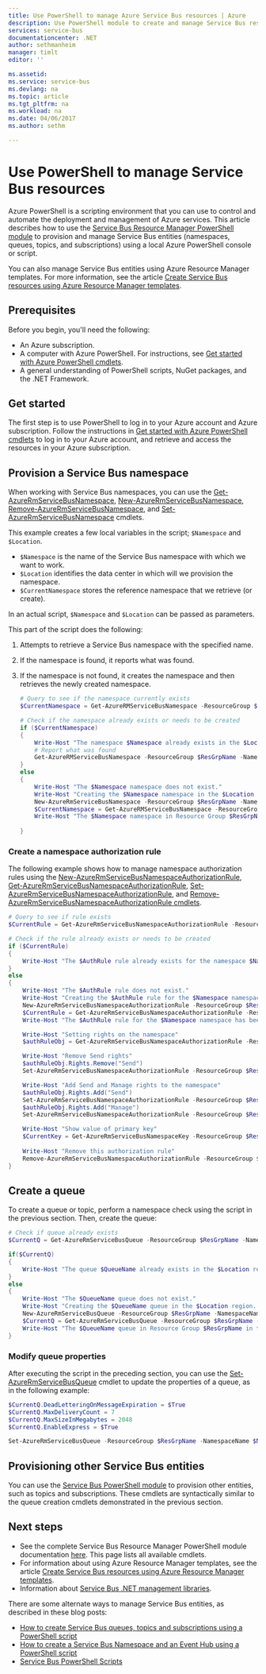 ```yaml
---
title: Use PowerShell to manage Azure Service Bus resources | Azure
description: Use PowerShell module to create and manage Service Bus resources
services: service-bus
documentationcenter: .NET
author: sethmanheim
manager: timlt
editor: ''

ms.assetid: 
ms.service: service-bus
ms.devlang: na
ms.topic: article
ms.tgt_pltfrm: na
ms.workload: na
ms.date: 04/06/2017
ms.author: sethm

---
```

# Use PowerShell to manage Service Bus resources

Azure PowerShell is a scripting environment that you can use to control and automate the deployment and management of Azure services. This article describes how to use the [Service Bus Resource Manager PowerShell module](https://doc.microsoft.com/powershell/module/azurerm.servicebus) to provision and manage Service Bus entities (namespaces, queues, topics, and subscriptions) using a local Azure PowerShell console or script.

You can also manage Service Bus entities using Azure Resource Manager templates. For more information, see the article [Create Service Bus resources using Azure Resource Manager templates](./service-bus-resource-manager-overview.md).

## Prerequisites

Before you begin, you'll need the following:

* An Azure subscription. 
* A computer with Azure PowerShell. For instructions, see [Get started with Azure PowerShell cmdlets](https://doc.microsoft.com/powershell/azure/get-started-azureps).
* A general understanding of PowerShell scripts, NuGet packages, and the .NET Framework.

## Get started

The first step is to use PowerShell to log in to your Azure account and Azure subscription. Follow the instructions in [Get started with Azure PowerShell cmdlets](https://doc.microsoft.com/powershell/azure/get-started-azureps) to log in to your Azure account, and retrieve and access the resources in your Azure subscription.

## Provision a Service Bus namespace

When working with Service Bus namespaces, you can use the [Get-AzureRmServiceBusNamespace](https://doc.microsoft.com/powershell/module/azurerm.servicebus/get-azurermservicebusnamespace), [New-AzureRmServiceBusNamespace](https://doc.microsoft.com/powershell/module/azurerm.servicebus/new-azurermservicebusnamespace), [Remove-AzureRmServiceBusNamespace](https://doc.microsoft.com/powershell/module/azurerm.servicebus/remove-azurermservicebusnamespace), and [Set-AzureRmServiceBusNamespace](https://doc.microsoft.com/powershell/module/azurerm.servicebus/set-azurermservicebusnamespace) cmdlets.

This example creates a few local variables in the script; `$Namespace` and `$Location`.

* `$Namespace` is the name of the Service Bus namespace with which we want to work.
* `$Location` identifies the data center in which will we provision the namespace.
* `$CurrentNamespace` stores the reference namespace that we retrieve (or create).

In an actual script, `$Namespace` and `$Location` can be passed as parameters.

This part of the script does the following:

1. Attempts to retrieve a Service Bus namespace with the specified name.
2. If the namespace is found, it reports what was found.
3. If the namespace is not found, it creates the namespace and then retrieves the newly created namespace.
   
    ``` powershell
    # Query to see if the namespace currently exists
    $CurrentNamespace = Get-AzureRMServiceBusNamespace -ResourceGroup $ResGrpName -NamespaceName $Namespace
   
    # Check if the namespace already exists or needs to be created
    if ($CurrentNamespace)
    {
        Write-Host "The namespace $Namespace already exists in the $Location region:"
		# Report what was found
		Get-AzureRMServiceBusNamespace -ResourceGroup $ResGrpName -NamespaceName $Namespace
    }
    else
    {
        Write-Host "The $Namespace namespace does not exist."
        Write-Host "Creating the $Namespace namespace in the $Location region..."
        New-AzureRmServiceBusNamespace -ResourceGroup $ResGrpName -NamespaceName $Namespace -Location $Location
        $CurrentNamespace = Get-AzureRMServiceBusNamespace -ResourceGroup $ResGrpName -NamespaceName $Namespace
        Write-Host "The $Namespace namespace in Resource Group $ResGrpName in the $Location region has been successfully created."
                
    }
    ```

### Create a namespace authorization rule

The following example shows how to manage namespace authorization rules using the [New-AzureRmServiceBusNamespaceAuthorizationRule](https://doc.microsoft.com/powershell/module/azurerm.servicebus/new-azurermservicebusnamespaceauthorizationrule), [Get-AzureRmServiceBusNamespaceAuthorizationRule](https://doc.microsoft.com/powershell/module/azurerm.servicebus/get-azurermservicebusnamespaceauthorizationrule), [Set-AzureRmServiceBusNamespaceAuthorizationRule](https://doc.microsoft.com/powershell/module/azurerm.servicebus/set-azurermservicebusnamespaceauthorizationrule), and [Remove-AzureRmServiceBusNamespaceAuthorizationRule cmdlets](https://doc.microsoft.com/powershell/module/azurerm.servicebus/remove-azurermservicebusnamespaceauthorizationrule).

```powershell
# Query to see if rule exists
$CurrentRule = Get-AzureRmServiceBusNamespaceAuthorizationRule -ResourceGroup $ResGrpName -NamespaceName $Namespace -AuthorizationRuleName $AuthRule

# Check if the rule already exists or needs to be created
if ($CurrentRule)
{
    Write-Host "The $AuthRule rule already exists for the namespace $Namespace."
}
else
{
    Write-Host "The $AuthRule rule does not exist."
    Write-Host "Creating the $AuthRule rule for the $Namespace namespace..."
    New-AzureRmServiceBusNamespaceAuthorizationRule -ResourceGroup $ResGrpName -NamespaceName $Namespace -AuthorizationRuleName $AuthRule -Rights @("Listen","Send")
    $CurrentRule = Get-AzureRmServiceBusNamespaceAuthorizationRule -ResourceGroup $ResGrpName -NamespaceName $Namespace -AuthorizationRuleName $AuthRule
    Write-Host "The $AuthRule rule for the $Namespace namespace has been successfully created."

    Write-Host "Setting rights on the namespace"
    $authRuleObj = Get-AzureRmServiceBusNamespaceAuthorizationRule -ResourceGroup $ResGrpName -NamespaceName $Namespace -AuthorizationRuleName $AuthRule

    Write-Host "Remove Send rights"
    $authRuleObj.Rights.Remove("Send")
    Set-AzureRmServiceBusNamespaceAuthorizationRule -ResourceGroup $ResGrpName -NamespaceName $Namespace -AuthRuleObj $authRuleObj

    Write-Host "Add Send and Manage rights to the namespace"
    $authRuleObj.Rights.Add("Send")
    Set-AzureRmServiceBusNamespaceAuthorizationRule -ResourceGroup $ResGrpName -NamespaceName $Namespace -AuthRuleObj $authRuleObj
    $authRuleObj.Rights.Add("Manage")
    Set-AzureRmServiceBusNamespaceAuthorizationRule -ResourceGroup $ResGrpName -NamespaceName $Namespace -AuthRuleObj $authRuleObj

    Write-Host "Show value of primary key"
    $CurrentKey = Get-AzureRmServiceBusNamespaceKey -ResourceGroup $ResGrpName -NamespaceName $Namespace -AuthorizationRuleName $AuthRule
        
    Write-Host "Remove this authorization rule"
    Remove-AzureRmServiceBusNamespaceAuthorizationRule -ResourceGroup $ResGrpName -NamespaceName $Namespace -AuthorizationRuleName $AuthRule
}
```

## Create a queue

To create a queue or topic, perform a namespace check using the script in the previous section. Then, create the queue:

```powershell
# Check if queue already exists
$CurrentQ = Get-AzureRmServiceBusQueue -ResourceGroup $ResGrpName -NamespaceName $Namespace -QueueName $QueueName

if($CurrentQ)
{
    Write-Host "The queue $QueueName already exists in the $Location region:"
}
else
{
    Write-Host "The $QueueName queue does not exist."
    Write-Host "Creating the $QueueName queue in the $Location region..."
    New-AzureRmServiceBusQueue -ResourceGroup $ResGrpName -NamespaceName $Namespace -QueueName $QueueName -EnablePartitioning $True
    $CurrentQ = Get-AzureRmServiceBusQueue -ResourceGroup $ResGrpName -NamespaceName $Namespace -QueueName $QueueName
    Write-Host "The $QueueName queue in Resource Group $ResGrpName in the $Location region has been successfully created."
}
```

### Modify queue properties

After executing the script in the preceding section, you can use the [Set-AzureRmServiceBusQueue](https://doc.microsoft.com/powershell/module/azurerm.servicebus/set-azurermservicebusqueue) cmdlet to update the properties of a queue, as in the following example:

```powershell
$CurrentQ.DeadLetteringOnMessageExpiration = $True
$CurrentQ.MaxDeliveryCount = 7
$CurrentQ.MaxSizeInMegabytes = 2048
$CurrentQ.EnableExpress = $True

Set-AzureRmServiceBusQueue -ResourceGroup $ResGrpName -NamespaceName $Namespace -QueueName $QueueName -QueueObj $CurrentQ
```

## Provisioning other Service Bus entities

You can use the [Service Bus PowerShell module](https://docs.microsoft.com/en-us/powershell/module/azurerm.servicebus) to provision other entities, such as topics and subscriptions. These cmdlets are syntactically similar to the queue creation cmdlets demonstrated in the previous section.

## Next steps

- See the complete Service Bus Resource Manager PowerShell module documentation [here](https://docs.microsoft.com/en-us/powershell/module/azurerm.servicebus). This page lists all available cmdlets.
- For information about using Azure Resource Manager templates, see the article [Create Service Bus resources using Azure Resource Manager templates](./service-bus-resource-manager-overview.md).
- Information about [Service Bus .NET management libraries](./service-bus-management-libraries.md).

There are some alternate ways to manage Service Bus entities, as described in these blog posts:

* [How to create Service Bus queues, topics and subscriptions using a PowerShell script](http://blogs.msdn.com/b/paolos/archive/2014/12/02/how-to-create-a-service-bus-queues-topics-and-subscriptions-using-a-powershell-script.aspx)
* [How to create a Service Bus Namespace and an Event Hub using a PowerShell script](http://blogs.msdn.com/b/paolos/archive/2014/12/01/how-to-create-a-service-bus-namespace-and-an-event-hub-using-a-powershell-script.aspx)
* [Service Bus PowerShell Scripts](https://code.msdn.microsoft.com/Service-Bus-PowerShell-a46b7059)

<!--Anchors-->

